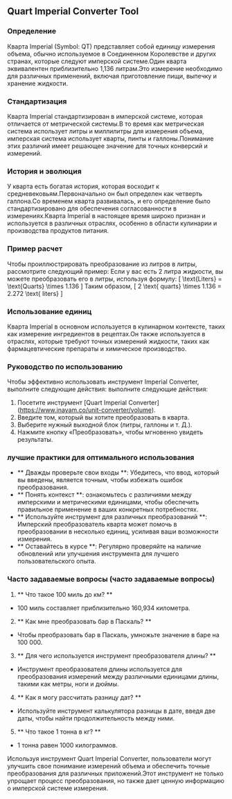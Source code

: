 ## Quart Imperial Converter Tool

### Определение
Кварта Imperial (Symbol: QT) представляет собой единицу измерения объема, обычно используемое в Соединенном Королевстве и других странах, которые следуют имперской системе.Один кварта эквивалентен приблизительно 1,136 литрам.Это измерение необходимо для различных применений, включая приготовление пищи, выпечку и хранение жидкости.

### Стандартизация
Кварта Imperial стандартизирован в имперской системе, которая отличается от метрической системы.В то время как метрическая система использует литры и миллилитры для измерения объема, имперская система использует кварты, пинты и галлоны.Понимание этих различий имеет решающее значение для точных конверсий и измерений.

### История и эволюция
У кварта есть богатая история, которая восходит к средневековьям.Первоначально он был определен как четверть галлона.Со временем кварта развивалась, и его определение было стандартизировано для обеспечения согласованности в измерениях.Кварта Imperial в настоящее время широко признан и используется в различных отраслях, особенно в области кулинарии и производства продуктов питания.

### Пример расчет
Чтобы проиллюстрировать преобразование из литров в литры, рассмотрите следующий пример:
Если у вас есть 2 литра жидкости, вы можете преобразовать его в литры, используя формулу:
\[ \text{Liters} = \text{Quarts} \times 1.136 \]
Таким образом,
\[ 2 \text{ quarts} \times 1.136 = 2.272 \text{ liters} \]

### Использование единиц
Кварта Imperial в основном используется в кулинарном контексте, таких как измерение ингредиентов в рецептах.Он также используется в отраслях, которые требуют точных измерений жидкости, таких как фармацевтические препараты и химическое производство.

### Руководство по использованию
Чтобы эффективно использовать инструмент Imperial Converter, выполните следующие действия: выполните следующие действия:
1. Посетите инструмент [Quart Imperial Converter] (https://www.inayam.co/unit-converter/volume).
2. Введите том, который вы хотите преобразовать в кварта.
3. Выберите нужный выходной блок (литры, галлоны и т. Д.).
4. Нажмите кнопку «Преобразовать», чтобы мгновенно увидеть результаты.

### лучшие практики для оптимального использования
- ** Дважды проверьте свои входы **: Убедитесь, что ввод, который вы введены, является точным, чтобы избежать ошибок преобразования.
- ** Понять контекст **: ознакомьтесь с различиями между имперскими и метрическими единицами, чтобы обеспечить правильное применение в ваших конкретных потребностях.
- ** Используйте инструмент для различных преобразований **: Имперский преобразователь кварта может помочь в преобразовании в несколько единиц, усиливая ваши возможности измерения.
- ** Оставайтесь в курсе **: Регулярно проверяйте на наличие обновлений или улучшения инструмента для лучшего пользовательского опыта.

### Часто задаваемые вопросы (часто задаваемые вопросы)

1. ** Что такое 100 миль до км? **
- 100 миль составляет приблизительно 160,934 километра.

2. ** Как мне преобразовать бар в Паскаль? **
- Чтобы преобразовать бар в Паскаль, умножьте значение в баре на 100 000.

3. ** Для чего используется инструмент преобразователя длины? **
- Инструмент преобразователя длины используется для преобразования измерений между различными единицами длины, такими как метры, ноги и дюймы.

4. ** Как я могу рассчитать разницу дат? **
- Используйте инструмент калькулятора разницы в дате, введя две даты, чтобы найти продолжительность между ними.

5. ** Что такое 1 тонна в кг? **
- 1 тонна равен 1000 килограммов.

Используя инструмент Quart Imperial Converter, пользователи могут улучшить свое понимание измерений объема и обеспечить точные преобразования для различных приложений.Этот инструмент не только упрощает процесс преобразования, но также дает ценную информацию о имперской системе измерения.